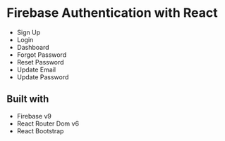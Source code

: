 # Firebase Authentication with React

- Sign Up
- Login
- Dashboard
- Forgot Password
- Reset Password
- Update Email
- Update Password

## Built with

- Firebase v9
- React Router Dom v6
- React Bootstrap